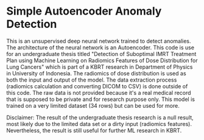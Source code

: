# Simple Autoencoder Anomaly Detection
This is an unsupervised deep neural network trained to detect anomalies. The architecture of the neural network is an Autoencoder. This code is use for an undergraduate thesis titled "Detection of Suboptimal IMRT Treatment Plan using Machine Learning on Radiomics Features of Dose Distribution for Lung Cancers" which is part of a KBRT research in Department of Physics in University of Indonesia. The radiomics of dose distribution is used as both the input and output of the model. The data extraction process (radiomics calculation and converting DICOM to CSV) is done outside of this code. The raw data is not provided because it's a real medical record that is supposed to be private and for research purpose only. This model is trained on a very limited dataset (34 rows) but can be used for more.

Disclaimer: The result of the undergraduate thesis research is a null result, most likely due to the limited data set or a dirty input (radiomics features). Nevertheless, the result is still useful for further ML research in KBRT.
